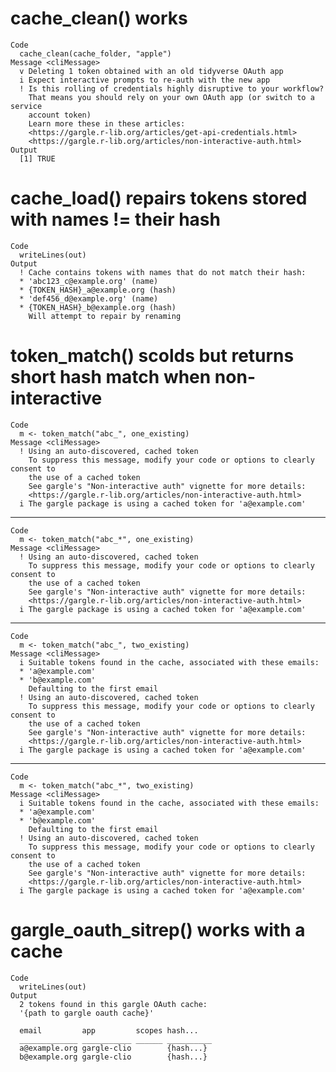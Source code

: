 # cache_clean() works

    Code
      cache_clean(cache_folder, "apple")
    Message <cliMessage>
      v Deleting 1 token obtained with an old tidyverse OAuth app
      i Expect interactive prompts to re-auth with the new app
      ! Is this rolling of credentials highly disruptive to your workflow?
        That means you should rely on your own OAuth app (or switch to a service
        account token)
        Learn more these in these articles:
        <https://gargle.r-lib.org/articles/get-api-credentials.html>
        <https://gargle.r-lib.org/articles/non-interactive-auth.html>
    Output
      [1] TRUE

# cache_load() repairs tokens stored with names != their hash

    Code
      writeLines(out)
    Output
      ! Cache contains tokens with names that do not match their hash:
      * 'abc123_c@example.org' (name)
      * {TOKEN_HASH}_a@example.org (hash)
      * 'def456_d@example.org' (name)
      * {TOKEN_HASH}_b@example.org (hash)
        Will attempt to repair by renaming

# token_match() scolds but returns short hash match when non-interactive

    Code
      m <- token_match("abc_", one_existing)
    Message <cliMessage>
      ! Using an auto-discovered, cached token
        To suppress this message, modify your code or options to clearly consent to
        the use of a cached token
        See gargle's "Non-interactive auth" vignette for more details:
        <https://gargle.r-lib.org/articles/non-interactive-auth.html>
      i The gargle package is using a cached token for 'a@example.com'

---

    Code
      m <- token_match("abc_*", one_existing)
    Message <cliMessage>
      ! Using an auto-discovered, cached token
        To suppress this message, modify your code or options to clearly consent to
        the use of a cached token
        See gargle's "Non-interactive auth" vignette for more details:
        <https://gargle.r-lib.org/articles/non-interactive-auth.html>
      i The gargle package is using a cached token for 'a@example.com'

---

    Code
      m <- token_match("abc_", two_existing)
    Message <cliMessage>
      i Suitable tokens found in the cache, associated with these emails:
      * 'a@example.com'
      * 'b@example.com'
        Defaulting to the first email
      ! Using an auto-discovered, cached token
        To suppress this message, modify your code or options to clearly consent to
        the use of a cached token
        See gargle's "Non-interactive auth" vignette for more details:
        <https://gargle.r-lib.org/articles/non-interactive-auth.html>
      i The gargle package is using a cached token for 'a@example.com'

---

    Code
      m <- token_match("abc_*", two_existing)
    Message <cliMessage>
      i Suitable tokens found in the cache, associated with these emails:
      * 'a@example.com'
      * 'b@example.com'
        Defaulting to the first email
      ! Using an auto-discovered, cached token
        To suppress this message, modify your code or options to clearly consent to
        the use of a cached token
        See gargle's "Non-interactive auth" vignette for more details:
        <https://gargle.r-lib.org/articles/non-interactive-auth.html>
      i The gargle package is using a cached token for 'a@example.com'

# gargle_oauth_sitrep() works with a cache

    Code
      writeLines(out)
    Output
      2 tokens found in this gargle OAuth cache:
      '{path to gargle oauth cache}'
      
      email         app         scopes hash...   
      _____________ ___________ ______ __________
      a@example.org gargle-clio        {hash...}
      b@example.org gargle-clio        {hash...}

